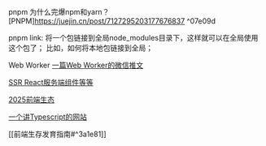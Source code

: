 

pnpm 为什么完爆npm和yarn？
[PNPM]<https://juejin.cn/post/7127295203177676837> ^07e09d


pnpm link:
将一个包链接到全局node_modules目录下，这样就可以在全局使用这个包了；
比如，如何将本地包链接到全局；

Web Worker
[一篇Web Worker的微信推文](https://mp.weixin.qq.com/s/CnZT_L9Yyf_HhQKmcCbchQ)

[SSR React服务端组件等等](https://mp.weixin.qq.com/s?__biz=MzkxNDIzNTg4MA%3D%3D&mid=2247489233&idx=1&sn=a4c01020397bced4f4a8b6743c33034a)

[2025前端生态](https://mp.weixin.qq.com/s?__biz=MzU2MTIyNDUwMA%3D%3D&mid=2247531750&idx=1&sn=b33a1833b38bb4667d8033a1ecd65f46)

[一个讲Typescript的网站](https://www.totaltypescript.com/)

[[前端生存发育指南#^3a1e81]]

